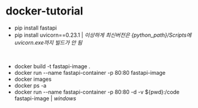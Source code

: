 # docker-tutorial

- pip install fastapi
- pip install uvicorn==0.23.1 | *이상하게 최신버전은 {python_path}/Scripts에 uvicorn.exe까지 빌드가 안 됨*
</br>

- docker build -t fastapi-image .
- docker run --name fastapi-container -p 80:80 fastapi-image
- docker images
- docker ps -a
- docker run --name fastapi-container -p 80:80 -d -v ${pwd}:/code fastapi-image  | *windows*
